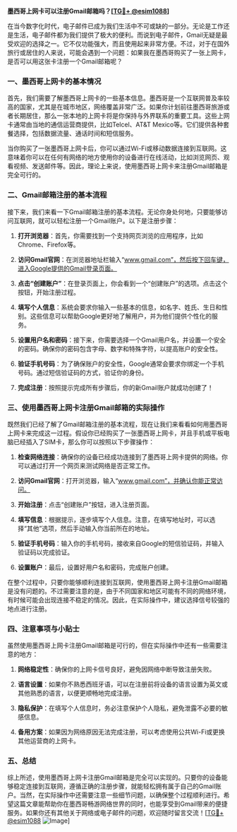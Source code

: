 **墨西哥上网卡可以注册Gmail邮箱吗？[[TG💪+ @esim1088](https://t.me/s/esim1088)]**

在当今数字化时代，电子邮件已成为我们生活中不可或缺的一部分。无论是工作还是生活，电子邮件都为我们提供了极大的便利。而说到电子邮件，Gmail无疑是最受欢迎的选择之一。它不仅功能强大，而且使用起来非常方便。不过，对于在国外旅行或居住的人来说，可能会遇到一个问题：如果我在墨西哥购买了一张上网卡，是否可以用这张卡注册一个Gmail邮箱呢？

### **一、墨西哥上网卡的基本情况**

首先，我们需要了解墨西哥上网卡的一些基本信息。墨西哥是一个互联网普及率较高的国家，尤其是在城市地区，网络覆盖非常广泛。如果你计划前往墨西哥旅游或者长期居住，那么一张本地的上网卡将是你保持与外界联系的重要工具。这些上网卡通常由当地的通信运营商提供，比如Telcel、AT&T Mexico等。它们提供各种套餐选择，包括数据流量、通话时间和短信服务。

当你购买了一张墨西哥上网卡后，你可以通过Wi-Fi或移动数据连接到互联网。这意味着你可以在任何有网络的地方使用你的设备进行在线活动，比如浏览网页、观看视频、发送邮件等。因此，理论上来说，使用墨西哥上网卡来注册Gmail邮箱是完全可行的。

### **二、Gmail邮箱注册的基本流程**

接下来，我们来看一下Gmail邮箱注册的基本流程。无论你身处何地，只要能够访问互联网，就可以轻松注册一个Gmail账户。以下是注册步骤：

1. **打开浏览器**：首先，你需要找到一个支持网页浏览的应用程序，比如Chrome、Firefox等。
   
2. **访问Gmail官网**：在浏览器地址栏输入“www.gmail.com”，然后按下回车键，进入Google提供的Gmail登录页面。

3. **点击“创建账户”**：在登录页面上，你会看到一个“创建账户”的选项。点击这个按钮，开始注册过程。

4. **填写个人信息**：系统会要求你输入一些基本的信息，如名字、姓氏、生日和性别。这些信息可以帮助Google更好地了解用户，并为他们提供个性化的服务。

5. **设置用户名和密码**：接下来，你需要选择一个Gmail用户名，并设置一个安全的密码。确保你的密码包含字母、数字和特殊字符，以提高账户的安全性。

6. **验证手机号码**：为了确保账户的安全性，Google通常会要求你绑定一个手机号码。通过短信验证码的方式，验证你的身份。

7. **完成注册**：按照提示完成所有步骤后，你的新Gmail账户就成功创建了！

### **三、使用墨西哥上网卡注册Gmail邮箱的实际操作**

既然我们已经了解了Gmail邮箱注册的基本流程，现在让我们来看看如何用墨西哥上网卡来完成这一过程。假设你已经购买了一张墨西哥上网卡，并且手机或平板电脑已经插入了SIM卡，那么你可以按照以下步骤操作：

1. **检查网络连接**：确保你的设备已经成功连接到了墨西哥上网卡提供的网络。你可以通过打开一个网页来测试网络是否正常工作。

2. **访问Gmail官网**：打开浏览器，输入“www.gmail.com”，并确认你能正常访问。

3. **开始注册**：点击“创建账户”按钮，进入注册页面。

4. **填写信息**：根据提示，逐步填写个人信息。注意，在填写地址时，可以选择“其他”选项，然后手动输入你当前所在的地址。

5. **验证手机号码**：输入你的手机号码，接收来自Google的短信验证码，并输入验证码以完成验证。

6. **设置账户**：最后，设置好用户名和密码，完成账户创建。

在整个过程中，只要你能够顺利连接到互联网，使用墨西哥上网卡注册Gmail邮箱是没有问题的。不过需要注意的是，由于不同国家和地区可能有不同的网络环境，有时候可能会出现连接不稳定的情况。因此，在实际操作中，建议选择信号较强的地点进行注册。

### **四、注意事项与小贴士**

虽然使用墨西哥上网卡注册Gmail邮箱是可行的，但在实际操作中还有一些需要注意的地方：

1. **网络稳定性**：确保你的上网卡信号良好，避免因网络中断导致注册失败。

2. **语言设置**：如果你不熟悉西班牙语，可以在注册前将设备的语言设置为英文或其他熟悉的语言，以便更顺畅地完成注册。

3. **隐私保护**：在填写个人信息时，务必注意保护个人隐私，避免泄露不必要的敏感信息。

4. **备用方案**：如果因为网络原因无法完成注册，可以考虑使用公共Wi-Fi或更换其他运营商的上网卡。

### **五、总结**

综上所述，使用墨西哥上网卡注册Gmail邮箱是完全可以实现的。只要你的设备能够稳定连接到互联网，遵循正确的注册步骤，就能轻松拥有属于自己的Gmail账户。当然，在实际操作中还需要注意一些细节问题，以确保整个过程顺利进行。希望这篇文章能帮助你在墨西哥畅游网络世界的同时，也能享受到Gmail带来的便捷服务。如果你还有其他关于网络或电子邮件的问题，欢迎随时留言交流！[[TG💪+ @esim1088](https://t.me/s/esim1088) ![Image](https://i.postimg.cc/4NQfJmqS/Snipaste-2025-05-13-00-14-12.png)]